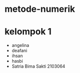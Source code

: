 # metode-numerik

# kelompok 1

- angelina 
- deafani
- ihsan
- hasbi
- Satria Bima Sakti   2103064
